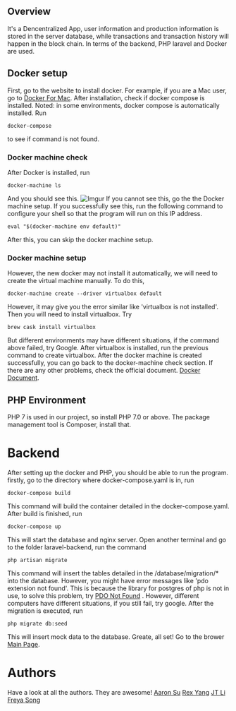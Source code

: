 ## Overview
It's a Dencentralized App, user information and production information is stored in the server database,  while transactions and transaction history will happen in the block chain. 
In terms of the backend, PHP laravel and Docker are used.

## Docker setup

First, go to the website to install docker. For example, if you are a Mac user, go to [Docker For Mac](https://docs.docker.com/docker-for-mac/install/#install-and-run-docker-for-mac).
After installation, check if docker compose is installed. Noted: in some environments, docker compose is automatically installed.
Run
```
docker-compose 
```
to see if command is not found.
### Docker machine check
After Docker is installed, run
```
docker-machine ls
```
And you should see this.
![Imgur](https://i.imgur.com/XQTxT9h.png)
If you cannot see this, go the the Docker machine setup.
If you successfully see this, run the following command to configure your shell so that the program will run on this IP address.
```
eval "$(docker-machine env default)"
```
After this, you can skip the docker machine setup.

### Docker machine setup
However, the new docker may not install it automatically, we will need to create the virtual machine manually. To do this, 
```
docker-machine create --driver virtualbox default
```
However, it may give you the error similar like
'virtualbox is not installed'.
Then you will need to install virtualbox.
Try
```
brew cask install virtualbox
```
But different environments may have different situations, if the command above failed, try Google.
After virtualbox is installed, run the previous command to create virtualbox. 
After the docker machine is created successfully, you can go back to the docker-machine check section.
If there are any other problems, check the official document.
[Docker Document](https://docs.docker.com/machine/get-started/#create-a-machine).
## PHP Environment
PHP 7 is used in our project, so install PHP 7.0 or above.
The package management tool is Composer, install that.

# Backend
After setting up the docker and PHP, you should be able to run the program.
firstly, go to the directory where docker-compose.yaml is in, run
```
docker-compose build
```
This command will build the container detailed in the docker-compose.yaml.
After build is finished, run 
```
docker-compose up
```
This will start the database and nginx server.
Open another terminal and go to the folder laravel-backend,
run the command
```
php artisan migrate
```
This command will insert the tables detailed in the /database/migration/* into the database.
However, you might have error messages like 'pdo extension not found'. This is because the library for postgres of php is not in use, to solve this problem, try [PDO Not Found](https://help.guebs.eu/how-to-enable-postgresql-extension-for-php/) . However, different computers have different situations, if you still fail, try google.
After the migration is executed, run
```
php migrate db:seed
```
This will insert mock data to the database. 
Greate, all set! Go to the brower [Main Page](http://192.168.99.100/indexD.html#/login).
# Authors
Have a look at all the authors. They are awesome!
[Aaron Su](https://github.com/AaronSuAu)
[Rex Yang](https://github.com/yangyjrex)
[JT Li]([https://github.com/Jt-Li](https://github.com/Jt-Li))
[Freya Song](https://github.com/freyasong) 

